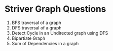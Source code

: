 <h1>Striver Graph Questions</h1>

<ol>
  <li>BFS traversal of a graph</li>
  <li>DFS traversal of a graph</li>
  <li>Detect Cycle in an Undirected graph using DFS</li>
  <li>Bipartiate Graph</li>
  <li>Sum of Dependencies in a graph</li>
</ol>
